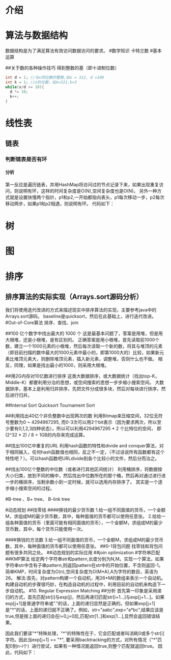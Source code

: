 # 介绍
# 算法与数据结构
数据结构是为了满足算法有效访问数据访问的要求。
#数学知识
卡特兰数
#基本运算

##关于数的各种操作技巧
得到整数的基（即十进制位数）
```java
int d = 1; //与x同位数的整数,如x = 312, d =100
int k = 1; //x的位数，如x=321,k=3
while(x/d >= 10){
  d *= 10;
  k++;
}
```


# 线性表
## 链表
### 判断链表是否有环
#### 分析
第一反应是遍历链表，并用HashMap将访问过的节点记录下来，如果出现重复访问，则说明有环，这样的时间复杂度是O(N),空间复杂度也是O(N)。
另外一种方式就是设置快慢两个指针，p1和p2,一开始都指向表头，p1每次移动一步，p2每次移动两步，如果p1和p2相遇，则说明有环。
代码如下：

# 树
# 图
# 排序
## 排序算法的实际实现（Arrays.sort源码分析）
我们将使用迭代改进的方式来描述现实中排序算法的实现，主要参考java中的Arrays.sort源码。
baseline是quicksort，然后在此基础上，进行迭代改进。
#Out-of-Core算法
排序、查找、join

##100 亿个数字中找出最大的 1000 个
这是最基本问题了，答案是用堆，但是用大根堆，还是小根堆，是有区别的。
正确答案是用小根堆，首先读取前1000个数，建立一个1000元素的小根堆，然后每次读取一个新的数，将其与堆顶的元素（即目前扫描的数中最大的1000元素中最小的，即第1000大的）比较，如果新元素比堆顶元素大，则删除堆顶元素，插入新元素，调整堆，否则什么也不做。
相反，同理，如果是找出最小的1000，则采用大根堆。

##用2G内存对10亿数进行排序
这类大数据排序，或大数据统计（找出top-K， Middle-K）都要利用分治的思想，或空间搜索的思想一步步缩小搜索空间。
大数据排序，基本上是利用归并排序，先把文件分成很多块，然后对每块进行排序，然后进行归并。

##Internal Sort
Quicksort 
Tournament Sort

##利用找出40亿个非负整数中出现两次的数
 利用Bitmap来压缩空间，32位无符号整数为0 ~ 4294967295, 而0-3次可以用2个bit表示（因为要求两次，所以至少要有0,1,2,3四种状态）。所以可以利用4294967295 * 2 个比特位的空间， 即 (2^32 * 2) / 8 = 1GB的内存来完成运算。 
 
 ##找出100亿中重复的URL
 利用hash函数的特性和divide and conquer算法，对于相同输入，任何hash函数值也相同，反之不一定，（不过话说所有函数都有这个特性吧？）。可以hash函数吧URLdivide到各个比较小的文件，然后分而治之。

##找出100亿个整数的中位数（或者进行其他区间统计）
利用桶排序，将数据按大小归类，放到不同的桶中，然后找出中位数所在的那个桶，然后再对通过进行进一步的桶排序，当剩余数小到一定时候，就可以选用内存排序了。
其实是一个逐步缩小搜索空间的过程。

#B-tree 、B+ tree、 B-link tree

#动态规划
##找零钱
####换钱的最少货币数
1.给一组不同面值的货币，一个金额M，求组成M的最少货币数，其中，每种面值的货币都可以使用任意张。
2.给给一组各种面值的货币（里面可能有相同面值的货币），一个金额M，求组成M的最少货币数，其中，每个货币只能使用一次。

####换钱的方法数
3.给一组不同面值的货币，一个金额M，求组成M的最少货币数，其中，每种面值的货币都可以使用任意张。
##0-1背包问题
找零钱和背包问题有很多共同之处。
##动态规划的实际应用
##join optimization
#字符串匹配
##KMP算法
给定两个字符串str和pattern,长度分别为N,M。实现一个算法，如果字符串str中含有子串pattern,则返回pattern在str中的开始位置，不含则返回-1。
简单KMP，时间复杂度为O(n),空间复杂度为O(M\*A),A为字符的数目，英语为26。
解法:首先，对pattern构建一个自动机，用26\*M的数组来表示一个自动机。构建自动机的步骤很巧妙，在构造自动机的过程中，利用目前的自动机来构造下一步自动机。
#10. Regular Expression Matching
##分析
首先第一印象是采用递归的方式，首先匹配str[i]与exp[j]，然后再递归匹配str[i+1...]与exp[j+1...]。如果exp[j+1]是普通字符串或"."的话，上面的递归显然是正确的。但如果exp[j+1]是"\*"的话，上面的递归就不正确了。例如，str="aabc",exp="a\*bc",结果应该是true,但是按上面的递归会在i=0,j=0后,匹配str[1..]和exp[1...],显然会返回错误结果。

因此我们要读"\*"特殊处理，"\*"的特殊性在于，它会匹配或者叫消耗0或多个str[i]字符。因此当exp[j+1] == "\*", 要采用backtracking的方式，对所有情况（"\*"匹配0到n-i个）进行尝试，如果有一种情况能返回true,则整个匹配就返回true。
因此，代码如下：
